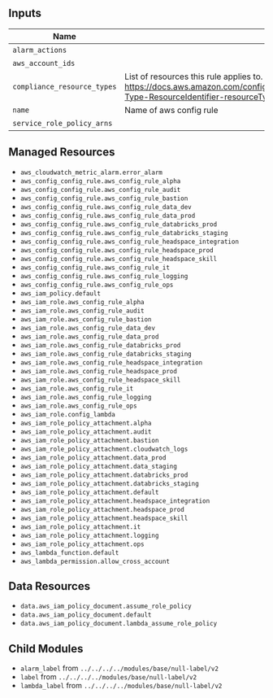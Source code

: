 <!-- BEGINNING OF TERRAFORM-DOCS HOOK -->

## Inputs
| Name | Description | Type | Default | Required |
|------|-------------|:----:|:-----:|:-----:|
| `alarm_actions` | |list(string) | `[]` | no |
| `aws_account_ids` | |list(string) | `<nil>` | no |
| `compliance_resource_types` |List of resources this rule applies to. See  https://docs.aws.amazon.com/config/latest/APIReference/API_ResourceIdentifier.html#config-Type-ResourceIdentifier-resourceType |list(string) | `[]` | no |
| `name` |Name of aws config rule | | `<nil>` | no |
| `service_role_policy_arns` | |list(string) | `[]` | no |

Managed Resources
-----------------
* `aws_cloudwatch_metric_alarm.error_alarm`
* `aws_config_config_rule.aws_config_rule_alpha`
* `aws_config_config_rule.aws_config_rule_audit`
* `aws_config_config_rule.aws_config_rule_bastion`
* `aws_config_config_rule.aws_config_rule_data_dev`
* `aws_config_config_rule.aws_config_rule_data_prod`
* `aws_config_config_rule.aws_config_rule_databricks_prod`
* `aws_config_config_rule.aws_config_rule_databricks_staging`
* `aws_config_config_rule.aws_config_rule_headspace_integration`
* `aws_config_config_rule.aws_config_rule_headspace_prod`
* `aws_config_config_rule.aws_config_rule_headspace_skill`
* `aws_config_config_rule.aws_config_rule_it`
* `aws_config_config_rule.aws_config_rule_logging`
* `aws_config_config_rule.aws_config_rule_ops`
* `aws_iam_policy.default`
* `aws_iam_role.aws_config_rule_alpha`
* `aws_iam_role.aws_config_rule_audit`
* `aws_iam_role.aws_config_rule_bastion`
* `aws_iam_role.aws_config_rule_data_dev`
* `aws_iam_role.aws_config_rule_data_prod`
* `aws_iam_role.aws_config_rule_databricks_prod`
* `aws_iam_role.aws_config_rule_databricks_staging`
* `aws_iam_role.aws_config_rule_headspace_integration`
* `aws_iam_role.aws_config_rule_headspace_prod`
* `aws_iam_role.aws_config_rule_headspace_skill`
* `aws_iam_role.aws_config_rule_it`
* `aws_iam_role.aws_config_rule_logging`
* `aws_iam_role.aws_config_rule_ops`
* `aws_iam_role.config_lambda`
* `aws_iam_role_policy_attachment.alpha`
* `aws_iam_role_policy_attachment.audit`
* `aws_iam_role_policy_attachment.bastion`
* `aws_iam_role_policy_attachment.cloudwatch_logs`
* `aws_iam_role_policy_attachment.data_prod`
* `aws_iam_role_policy_attachment.data_staging`
* `aws_iam_role_policy_attachment.databricks_prod`
* `aws_iam_role_policy_attachment.databricks_staging`
* `aws_iam_role_policy_attachment.default`
* `aws_iam_role_policy_attachment.headspace_integration`
* `aws_iam_role_policy_attachment.headspace_prod`
* `aws_iam_role_policy_attachment.headspace_skill`
* `aws_iam_role_policy_attachment.it`
* `aws_iam_role_policy_attachment.logging`
* `aws_iam_role_policy_attachment.ops`
* `aws_lambda_function.default`
* `aws_lambda_permission.allow_cross_account`

Data Resources
--------------
* `data.aws_iam_policy_document.assume_role_policy`
* `data.aws_iam_policy_document.default`
* `data.aws_iam_policy_document.lambda_assume_role_policy`

Child Modules
-------------
* `alarm_label` from `../../../../modules/base/null-label/v2`
* `label` from `../../../../modules/base/null-label/v2`
* `lambda_label` from `../../../../modules/base/null-label/v2`
<!-- END OF TERRAFORM-DOCS HOOK -->
